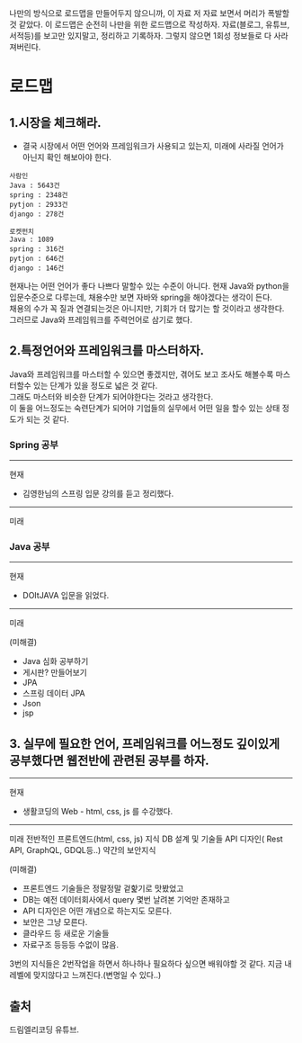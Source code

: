 나만의 방식으로 로드맵을 만들어두지 않으니까, 이 자료 저 자료 보면서 머리가 폭발할 것 같았다.
이 로드맵은 순전히 나만을 위한 로드맵으로 작성하자.
자료(블로그, 유튜브, 서적등)를 보고만 있지말고, 정리하고 기록하자. 그렇지 않으면 1회성 정보들로 다 사라져버린다.

# 로드맵
## 1.시장을 체크해라.
+ 결국 시장에서 어떤 언어와 프레임워크가 사용되고 있는지, 미래에 사라질 언어가 아닌지 확인 해보아야 한다.
```
사람인
Java : 5643건
spring : 2348건
pytjon : 2933건
django : 278건

로켓펀치
Java : 1089
spring : 316건
pytjon : 646건
django : 146건
```
현재나는 어떤 언어가 좋다 나쁘다 말할수 있는 수준이 아니다. 현재 Java와 python을 입문수준으로 다루는데, 채용수만 보면 자바와 spring을 해야겠다는 생각이 든다.<br>
채용의 수가 꼭 질과 연결되는것은 아니지만, 기회가 더 많기는 할 것이라고 생각한다.<br>
그러므로 Java와 프레임워크를 주력언어로 삼기로 했다.<br>

## 2.특정언어와 프레임워크를 마스터하자.
Java와 프레임워크를 마스터할 수 있으면 좋겠지만, 겪어도 보고 조사도 해볼수록 마스터할수 있는 단계가 있을 정도로 넓은 것 같다.<br>
그래도 마스터와 비슷한 단계가 되어야한다는 것라고 생각한다.<br>
이 둘을 어느정도는 숙련단계가 되어야 기업들의 실무에서 어떤 일을 할수 있는 상태 정도가 되는 것 같다.<br>

### Spring 공부
***
현재
+ 김영한님의 스프링 입문 강의를 듣고 정리했다.
***
미래

### Java 공부
***
현재
+ DOItJAVA 입문을 읽었다.

***
미래

(미해결)
+ Java 심화 공부하기
+ 게시판? 만들어보기
+ JPA
+ 스프링 데이터 JPA
+ Json
+ jsp

## 3. 실무에 필요한 언어, 프레임워크를 어느정도 깊이있게 공부했다면 웹전반에 관련된 공부를 하자.
***
현재
+ 생활코딩의 Web - html, css, js 를 수강했다.
***
미래
전반적인 프론트엔드(html, css, js) 지식
DB 설계 및 기술들
API 디자인( Rest API, GraphQL, GDQL등..)
약간의 보안지식

(미해결) 
+ 프론트엔드 기술들은 정말정말 겉핥기로 맛봤었고
+ DB는 예전 데이터회사에서 query 몇번 날려본 기억만 존재하고
+ API 디자인은 어떤 개념으로 하는지도 모른다.
+ 보안은 그냥 모른다.
+ 클라우드 등 새로운 기술들
+ 자료구조
등등등 수없이 많음.

3번의 지식들은 2번작업을 하면서 하나하나 필요하다 싶으면 배워야할 것 같다.
지금 내 레벨에 맞지않다고 느껴진다.(변명일 수 있다..)

## 출처
드림엘리코딩 유튜브.



